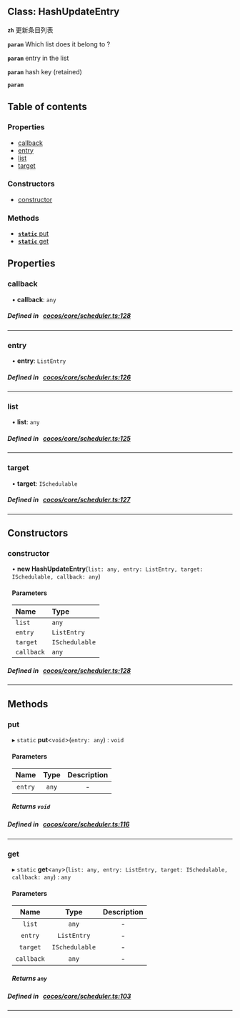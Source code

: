 
## Class: HashUpdateEntry






**`zh`** 更新条目列表



**`param`** Which list does it belong to ?



**`param`** entry in the list



**`param`** hash key (retained)



**`param`** 



<div class="table-of-content">
<h2>Table of contents</h2>


### Properties

- [ callback](#callback)
- [ entry](#entry)
- [ list](#list)
- [ target](#target)

### Constructors

- [ constructor](#constructor)

### Methods

- [ **`static`**  put](#put)
- [ **`static`**  get](#get)
</div>

## Properties


### callback
<div style="margin-left: 10px;">




•  **callback**:
`any` 
</div>

##### Defined in &nbsp;   [cocos/core/scheduler.ts:128](https://github.com/cocos-creator/engine/blob/c7bf6b8a9/cocos/core/scheduler.ts#L128)&nbsp;


___


### entry
<div style="margin-left: 10px;">




•  **entry**:
`ListEntry` 
</div>

##### Defined in &nbsp;   [cocos/core/scheduler.ts:126](https://github.com/cocos-creator/engine/blob/c7bf6b8a9/cocos/core/scheduler.ts#L126)&nbsp;


___


### list
<div style="margin-left: 10px;">




•  **list**:
`any` 
</div>

##### Defined in &nbsp;   [cocos/core/scheduler.ts:125](https://github.com/cocos-creator/engine/blob/c7bf6b8a9/cocos/core/scheduler.ts#L125)&nbsp;


___


### target
<div style="margin-left: 10px;">




•  **target**:
`ISchedulable` 
</div>

##### Defined in &nbsp;   [cocos/core/scheduler.ts:127](https://github.com/cocos-creator/engine/blob/c7bf6b8a9/cocos/core/scheduler.ts#L127)&nbsp;


___

<!---->
## Constructors


### constructor
<div style="margin-left: 10px;">

• **new HashUpdateEntry**(`list: any, entry: ListEntry, target: ISchedulable, callback: any`)

#### Parameters

| Name | Type |
| :------ | :------ |
| `list` | `any` |
| `entry` | `ListEntry` |
| `target` | `ISchedulable` |
| `callback` | `any` |
</div>

##### Defined in &nbsp;   [cocos/core/scheduler.ts:128](https://github.com/cocos-creator/engine/blob/c7bf6b8a9/cocos/core/scheduler.ts#L128)&nbsp;


---

<!---->
## Methods

### put

<div style="margin-left: 10px;">

▸ `static`  **put**<`void`\>(`entry: any`) : `void`



#### Parameters

| Name | Type | Description |
| :------: | :------: | :------: |
| `entry` | `any` | - |


##### Returns `void`
</div>

##### Defined in &nbsp;   [cocos/core/scheduler.ts:116](https://github.com/cocos-creator/engine/blob/c7bf6b8a9/cocos/core/scheduler.ts#L116)&nbsp;
___
### get

<div style="margin-left: 10px;">

▸ `static`  **get**<`any`\>(`list: any, entry: ListEntry, target: ISchedulable, callback: any`) : `any`



#### Parameters

| Name | Type | Description |
| :------: | :------: | :------: |
| `list` | `any` | - |
| `entry` | `ListEntry` | - |
| `target` | `ISchedulable` | - |
| `callback` | `any` | - |


##### Returns `any`
</div>

##### Defined in &nbsp;   [cocos/core/scheduler.ts:103](https://github.com/cocos-creator/engine/blob/c7bf6b8a9/cocos/core/scheduler.ts#L103)&nbsp;
___
<!---->



